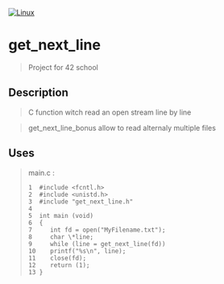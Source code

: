 [![Linux](https://svgshare.com/i/Zhy.svg)](https://svgshare.com/i/Zhy.svg)

# get_next_line
> Project for 42 school

## Description
> C function witch read an open stream line by line

> get_next_line_bonus allow to read alternaly multiple files

## Uses
> main.c :
>```
> 1  #include <fcntl.h>
> 2  #include <unistd.h>
> 3  #include "get_next_line.h"
> 4
> 5  int main (void)
> 6  {
> 7  	int fd = open("MyFilename.txt");
> 8		char \*line;
> 9 	while (line = get_next_line(fd))
> 10	printf("%s\n", line);
> 11 	close(fd);
> 12 	return (1);
> 13 }
>```
